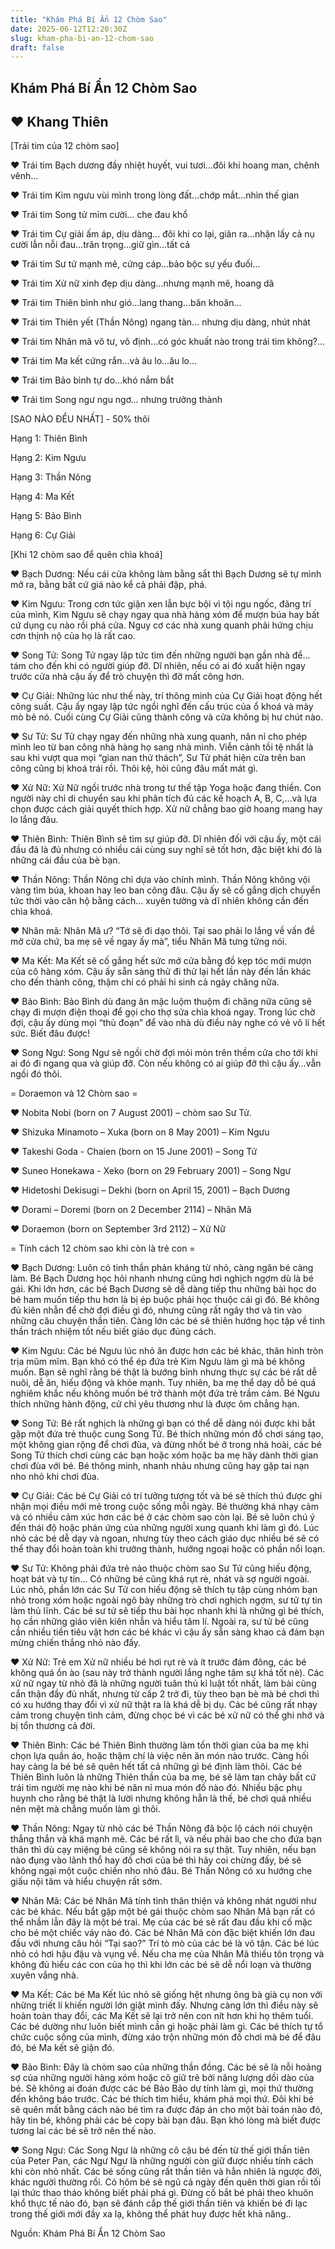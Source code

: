 ```yaml
---
title: "Khám Phá Bí Ẩn 12 Chòm Sao"
date: 2025-06-12T12:20:30Z
slug: kham-pha-bi-an-12-chom-sao
draft: false
---
```


## Khám Phá Bí Ẩn 12 Chòm Sao

## ♥ Khang Thiên

[Trái tim của 12 chòm sao]
 

 
♥ Trái tim Bạch dương đầy nhiệt huyết, vui tươi...đôi khi hoang man, chênh vênh...


 ♥ Trái tim Kim ngưu vùi mình trong lòng đất...chớp mắt...nhìn thế gian


 ♥ Trái tim Song tử mỉm cười... che đau khổ
 

♥ Trái tim Cự giải ấm áp, dịu dàng... đôi khi co lại, giãn ra...nhận lấy cả nụ cười lẫn nỗi đau...trân trọng...giữ gìn...tất cả


♥ Trái tim Sư tử mạnh mẽ, cứng cáp...bảo bộc sự yếu đuối...


♥ Trái tim Xử nữ xinh đẹp dịu dàng...nhưng mạnh mẽ, hoang dã


♥ Trái tim Thiên bình như gió...lang thang...băn khoăn...


♥ Trái tim Thiên yết (Thần Nông) ngang tàn... nhưng dịu dàng, nhút nhát


♥ Trái tim Nhân mã vô tư, vô định...có góc khuất nào trong trái tim không?...


♥ Trái tim Ma kết cứng rắn...và âu lo...âu lo...


♥ Trái tim Bảo bình tự do...khó nắm bắt


♥ Trái tim Song ngư ngu ngơ... nhưng trưởng thành
 
 
 
[SAO NÀO ĐỂU NHẤT] - 50% thôi 

Hạng 1: Thiên Bình

 Hạng 2: Kim Ngưu

 Hạng 3: Thần Nông

 Hạng 4: Ma Kết

 Hạng 5: Bảo Bình

 Hạng 6: Cự Giải
 
 
 
[Khi 12 chòm sao để quên chìa khoá]
 


♥ Bạch Dương: Nếu cái cửa không làm bằng sắt thì Bạch Dương sẽ tự mình mở ra, bằng bất cứ giá nào kể cả phải đập, phá.


 ♥ Kim Ngưu: Trong cơn tức giận xen lẫn bực bội vì tội ngu ngốc, đãng trí của mình, Kim Ngưu sẽ chạy ngay qua nhà hàng xóm để mượn búa hay bất cứ dụng cụ nào rồi phá cửa. Nguy cơ các nhà xung quanh phải hứng chịu cơn thịnh nộ của họ là rất cao.


 ♥ Song Tử: Song Tử ngay lập tức tìm đến những người bạn gần nhà để… tám cho đến khi có người giúp đỡ. Dĩ nhiên, nếu có ai đó xuất hiện ngay trước cửa nhà cậu ấy để trò chuyện thì đỡ mất công hơn.


♥ Cự Giải: Những lúc như thế này, trí thông minh của Cự Giải hoạt động hết công suất. Cậu ấy ngay lập tức ngồi nghĩ đến cấu trúc của ổ khoá và mày mò bẻ nó. Cuối cùng Cự Giải cũng thành công và cửa không bị hư chút nào.


♥ Sư Tử: Sư Tử chạy ngay đến những nhà xung quanh, năn nỉ cho phép mình leo từ ban công nhà hàng họ sang nhà mình. Viễn cảnh tồi tệ nhất là sau khi vượt qua mọi “gian nan thử thách”, Sư Tử phát hiện cửa trên ban công cũng bị khoá trái rồi. Thôi kệ, hỏi cũng đâu mất mát gì.


♥ Xử Nữ: Xử Nữ ngồi trước nhà trong tư thế tập Yoga hoặc đang thiền. Con người này chỉ di chuyển sau khi phân tích đủ các kế hoạch A, B, C,…và lựa chọn được cách giải quyết thích hợp. Xử nữ chẳng bao giờ hoang mang hay lo lắng đâu.


♥ Thiên Bình: Thiên Bình sẽ tìm sự giúp đỡ. Dĩ nhiên đối với cậu ấy, một cái đầu đã là đủ nhưng có nhiều cái cùng suy nghĩ sẽ tốt hơn, đặc biệt khi đó là những cái đầu của bè bạn.


♥ Thần Nông: Thần Nông chỉ dựa vào chính mình. Thần Nông không vội vàng tìm búa, khoan hay leo ban công đâu. Cậu ấy sẽ cố gắng dịch chuyển tức thời vào căn hộ bằng cách… xuyên tường và dĩ nhiên không cần đến chìa khoá.


♥ Nhân mã: Nhân Mã ư? “Tớ sẽ đi dạo thôi. Tại sao phải lo lắng về vấn đề mở cửa chứ, ba mẹ sẽ về ngay ấy mà”, tiểu Nhân Mã tưng tửng nói.


♥ Ma Kết: Ma Kết sẽ cố gắng hết sức mở cửa bằng đồ kẹp tóc mới mượn của cô hàng xóm. Cậu ấy sẵn sàng thử đi thử lại hết lần này đến lần khác cho đến thành công, thậm chí có phải hi sinh cả ngày chăng nữa.


♥ Bảo Bình: Bảo Bình dù đang ăn mặc luộm thuộm đi chăng nữa cũng sẽ chạy đi mượn điện thoại để gọi cho thợ sửa chìa khoá ngay. Trong lúc chờ đợi, cậu ấy dùng mọi “thủ đoạn” để vào nhà dù điều này nghe có vẻ vô lí hết sức. Biết đâu được!


♥ Song Ngư: Song Ngư sẽ ngồi chờ đợi mỏi mòn trên thềm cửa cho tới khi ai đó đi ngang qua và giúp đỡ. Còn nếu không có ai giúp đỡ thì cậu ấy…vẫn ngồi đó thôi.
 
 
 
= Doraemon và 12 Chòm sao =
 

 
♥ Nobita Nobi (born on 7 August 2001) – chòm sao Sư Tử. 

 ♥ Shizuka Minamoto – Xuka (born on 8 May 2001) – Kim Ngưu

 ♥ Takeshi Goda - Chaien (born on 15 June 2001) – Song Tử

 ♥ Suneo Honekawa - Xeko (born on 29 February 2001) – Song Ngư
 
♥ Hidetoshi Dekisugi – Dekhi (born on April 15, 2001) – Bạch Dương

♥ Dorami – Doremi (born on 2 December 2114) – Nhân Mã

♥ Doraemon (born on September 3rd 2112) – Xử Nữ
 
 
 
 
= Tính cách 12 chòm sao khi còn là trẻ con =
 

 
 ♥ Bạch Dương: Luôn có tinh thần phản kháng từ nhỏ, càng ngăn bé càng làm. Bé Bạch Dương học hỏi nhanh nhưng cũng hơi nghịch ngợm dù là bé gái. Khi lớn hơn, các bé Bạch Dương sẽ dễ dàng tiếp thu những bài học do bé ham muốn tiếp thu hơn là bị ép buộc phải học thuộc cái gì đó. Bé không đủ kiên nhẫn để chờ đợi điều gì đó, nhưng cũng rất ngây thơ và tin vào những câu chuyện thần tiên. Càng lớn các bé sẽ thiên hướng học tập về tinh thần trách nhiệm tốt nếu biết giáo dục đúng cách.

 ♥ Kim Ngưu: Các bé Ngưu lúc nhỏ ăn được hơn các bé khác, thân hình tròn trịa mũm mĩm. Bạn khó có thể ép đứa trẻ Kim Ngưu làm gì mà bé không muốn. Bạn sẽ nghĩ rằng bé thật là bướng bỉnh nhưng thực sự các bé rất dễ nuôi, dễ ăn, hiếu động và khỏe mạnh. Tuy nhiên, ba mẹ thể dạy dỗ bé quá nghiêm khắc nếu không muốn bé trở thành một đứa trẻ trầm cảm. Bé Ngưu thích những hành động, cử chỉ yêu thương như là được ôm chẳng hạn.

 ♥ Song Tử: Bé rất nghịch là những gì bạn có thể dễ dàng nói được khi bắt gặp một đứa trẻ thuộc cung Song Tử. Bé thích những món đồ chơi sáng tạo, một không gian rộng để chơi đùa, và đừng nhốt bé ở trong nhà hoài, các bé Song Tử thích chơi cùng các bạn hoặc xóm hoặc ba mẹ hãy dành thời gian chơi đùa với bé. Bé thông minh, nhanh nhảu nhưng cũng hay gặp tai nạn nho nhỏ khi chơi đùa.

 ♥ Cự Giải: Các bé Cự Giải có trí tưởng tượng tốt và bé sẽ thích thú được ghi nhận mọi điều mới mẻ trong cuộc sống mỗi ngày. Bé thường khá nhạy cảm và có nhiều cảm xúc hơn các bé ở các chòm sao còn lại. Bé sẽ luôn chú ý đến thái độ hoặc phản ứng của những người xung quanh khi làm gì đó. Lúc nhỏ các bé dễ dạy và ngoan, nhưng tùy theo cách giáo dục nhiều bé sẽ có thể thay đổi hoàn toàn khi trưởng thành, hướng ngoại hoặc có phần nổi loạn.

 ♥ Sư Tử: Không phải đứa trẻ nào thuộc chòm sao Sư Tử cũng hiếu động, hoạt bát và tự tin… Có những bé cũng khá rụt rè, nhát và sợ người ngoài. Lúc nhỏ, phần lớn các Sư Tử con hiếu động sẽ thích tụ tập cùng nhóm bạn nhỏ trong xóm hoặc ngoài ngõ bày những trò chơi nghịch ngợm, sư tử tự tin làm thủ lĩnh. Các bé sư tử sẽ tiếp thu bài học nhanh khi là những gì bé thích, họ cần những giáo viên kiên nhẫn và hiểu tâm lí. Ngoài ra, sư tử bé cũng cần nhiều tiền tiêu vặt hơn các bé khác vì cậu ấy sẵn sàng khao cả đám bạn mừng chiến thắng nhỏ nào đấy.

 ♥ Xử Nữ: Trẻ em Xử nữ nhiều bé hơi rụt rè và ít trước đám đông, các bé không quá ồn ào (sau này trở thành người lắng nghe tâm sự khá tốt nè). Các xử nữ ngay từ nhỏ đã là những người tuân thủ kỉ luật tốt nhất, làm bài cũng cẩn thận đầy đủ nhất, nhưng từ cấp 2 trở đi, tùy theo bạn bè mà bé chơi thì có xu hướng thay đổi vì xử nữ thật ra là khá dễ bị dụ. Các bé cũng rất nhạy cảm trong chuyện tình cảm, đừng chọc bé vì các bé xử nữ có thể ghi nhớ và bị tổn thương cả đời. 

 ♥ Thiên Bình: Các bé Thiên Bình thường làm tốn thời gian của ba mẹ khi chọn lựa quần áo, hoặc thậm chí là việc nên ăn món nào trước. Càng hối hay càng la bé bé sẽ quên hết tất cả những gì bé định làm thôi. Các bé Thiên Bình luôn là những Thiên thần của ba mẹ, bé sẽ làm tan chảy bất cứ trái tim người mẹ nào khi bé năn nỉ mua món đồ nào đó. Nhiều bậc phụ huynh cho rằng bé thật là lười nhưng không hẳn là thế, bé chơi quá nhiều nên mệt mà chẳng muốn làm gì thôi.

 ♥ Thần Nông: Ngay từ nhỏ các bé Thần Nông đã bộc lộ cách nói chuyện thẳng thắn và khá mạnh mẽ. Các bé rất lì, và nếu phải bao che cho đứa bạn thân thì dù cạy miệng bé cũng sẽ không nói ra sự thật. Tuy nhiên, nếu bạn nào đụng vào lãnh thổ hay đồ chơi của bé thì hãy coi chừng đấy, bé sẽ không ngại một cuộc chiến nho nhỏ đâu. Bé Thần Nông có xu hướng che giấu nội tâm và hiểu chuyện rất sớm. 

 ♥ Nhân Mã: Các bé Nhân Mã tính tình thân thiện và không nhát người như các bé khác. Nếu bắt gặp một bé gái thuộc chòm sao Nhân Mã bạn rất có thể nhầm lẫn đây là một bé trai. Mẹ của các bé sẽ rất đau đầu khi cố mặc cho bé một chiếc váy nào đó. Các bé Nhân Mã còn đặc biệt khiến lớn đau đầu với nhưng câu hỏi “Tại sao?” Trí tò mò của các bé là vô tận. Các bé lúc nhỏ có hơi hậu đậu và vụng về. Nếu cha mẹ của Nhân Mã thiếu tôn trọng và không đủ hiểu các con của họ thì khi lớn các bé sẽ dễ nổi loạn và thường xuyên vắng nhà.

 ♥ Ma Kết: Các bé Ma Kết lúc nhỏ sẽ giống hệt nhưng ông bà già cụ non với những triết lí khiến người lớn giật mình đấy. Nhưng càng lớn thì điều này sẽ hoàn toàn thay đổi, các Ma Kết sẽ lại trở nên con nít hơn khi họ thêm tuổi. Các bé dường như luôn biết mình cần gì hoặc phải làm gì. Các bé thích tự tổ chức cuộc sống của mình, đừng xáo trộn những món đồ chơi mà bé để đâu đó, bé Ma kết sẽ giận đó. 

 ♥ Bảo Bình: Đây là chòm sao của những thần đồng. Các bé sẽ là nỗi hoảng sợ của những người hàng xóm hoặc cô giữ trẻ bởi năng lượng dồi dào của bé. Sẽ không ai đoán được các bé Bảo Bảo dự tính làm gì, mọi thứ thường đến không báo trước. Các bé thích tìm hiểu, khám phá mọi thứ. Đôi khi bé sẽ quên mất bằng cách nào bé tìm ra được đáp án cho một bài toán nào đó, hãy tin bé, không phải các bé copy bài bạn đâu. Bạn khó lòng mà biết được tương lai các bé sẽ trở nên thế nào.

 ♥ Song Ngư: Các Song Ngư là những cô cậu bé đến từ thế giới thần tiên của Peter Pan, các Ngư Ngư là những người còn giữ được nhiều tính cách khi còn nhỏ nhất. Các bé sống cũng rất thần tiên và hẳn nhiên là ngược đời, khác người thường rồi. Có hôm bé sẽ ngủ cả ngày đến quên thời gian rồi tối lại thức thao tháo không biết phải phá gì. Đừng cố bắt bé phải theo khuôn khổ thực tế nào đó, bạn sẽ đánh cắp thế giới thần tiên và khiến bé đi lạc trong thế giới mới đầy xa lạ, không thể phát huy được hết khả năng..

 
 Nguồn:  Khám Phá Bí Ẩn 12 Chòm Sao